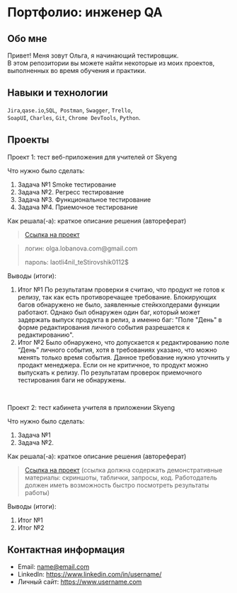 # Портфолио: инженер QA

## Обо мне 

Привет! Меня зовут Ольга, я начинающий тестировщик. <br>
В этом репозитории вы можете найти некоторые из моих проектов, выполненных во время обучения и практики.
<br>

## Навыки и технологии
``Jira``,``qase.io``,``SQL``,`` Postman``, ``Swagger``, ``Trello``, <br>
``SoapUI``, ``Charles``, ``Git``, ``Chrome DevTools``,  ``Python``.




## Проекты

<p> Проект 1: тест веб-приложения для учителей от Skyeng</p>
<p>Что нужно было сделать:<p>
<ol>
  <li>Задача №1 Smoke тестирование</li>
  <li>Задача №2. Регресс тестирование</li>
  <li>Задача №3. Функциональное тестирование</li>
  <li>Задача №4. Приемочное тестирование</li>
</ol>

<p>Как решала(-а): краткое описание решения (автореферат)<p>

> <a href="https://lobanova777.atlassian.net/wiki/spaces/Decomposit/pages/2228238/1+2">Ссылка на проект</a>
  
> <p> логин: olga.lobanova.com@gmail.com </p>
> <p> пароль: Iaotli4niI_teStirovshik0112$ </p>
 
 <p>Выводы (итоги):<p>
<ol>
  <li>Итог №1 
По результатам проверки я считаю, что продукт не готов к релизу, так как есть противоречащее требование.  
Блокирующих багов обнаружено не было, заявленные стейкхолдерами функции работают.
Однако был обнаружен один баг, который может задержать выпуск продукта в релиз, а именно баг: "Поле "День" в форме редактирования личного события разрешается к редактированию".</li>
  <li>Итог №2 
Было обнаружено, что допускается к редактированию поле “День” личного события, хотя в требованиях указано, что можно менять только время события. Данное требование нужно уточнить у продакт менеджера. Если он не критичное, то продукт можно выпускать к релизу.
По результатам проверок приемочного тестирования баги не обнаружены.
  </li>
</ol>


<br> 

<p> Проект 2: тест кабинета учителя в приложении Skyeng</p>
<p>Что нужно было сделать:<p>
<ol>
  <li>Задача №1</li>
  <li>Задача №2.</li>
</ol>

<p>Как решала(-а): краткое описание решения (автореферат)<p>

>  <a href="https://fogen.notion.site/fogen/1-2-Web-REST-API-Postman-5f1700d11e1840b2a4e244b38cb0190f">Ссылка на проект</a>
  (ссылка должна содержать демонстративные материалы: скриншоты, таблички, запросы, код. Работодатель должен иметь возможность быстро посмотреть результаты работы)
 
 <p>Выводы (итоги):<p>
<ol>
  <li>Итог №1</li>
  <li>Итог №2</li>
</ol>



## Контактная информация
- Email: name@email.com
- LinkedIn: https://www.linkedin.com/in/username/
- Личный сайт: https://www.username.com
